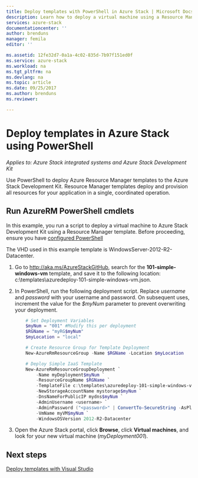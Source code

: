 ```yaml
---
title: Deploy templates with PowerShell in Azure Stack | Microsoft Docs
description: Learn how to deploy a virtual machine using a Resource Manager template and PowerShell.
services: azure-stack
documentationcenter: ''
author: brenduns
manager: femila
editor: ''

ms.assetid: 12fe32d7-0a1a-4c02-835d-7b97f151ed0f
ms.service: azure-stack
ms.workload: na
ms.tgt_pltfrm: na
ms.devlang: na
ms.topic: article
ms.date: 09/25/2017
ms.author: brenduns
ms.reviewer:

---
```

# Deploy templates in Azure Stack using PowerShell

*Applies to: Azure Stack integrated systems and Azure Stack Development Kit*

Use PowerShell to deploy Azure Resource Manager templates to the Azure Stack Development Kit.  Resource Manager templates deploy and provision all resources for your application in a single, coordinated operation.

## Run AzureRM PowerShell cmdlets
In this example, you run a script to deploy a virtual machine to Azure Stack Development Kit using a Resource Manager template.  Before proceeding, ensure you have [configured PowerShell](azure-stack-powershell-configure-user.md)  

The VHD used in this example template is WindowsServer-2012-R2-Datacenter.

1. Go to <http://aka.ms/AzureStackGitHub>, search for the **101-simple-windows-vm** template, and save it to the following location: c:\\templates\\azuredeploy-101-simple-windows-vm.json.
2. In PowerShell, run the following deployment script. Replace *username* and *password* with your username and password. On subsequent uses, increment the value for the *$myNum* parameter to prevent overwriting your deployment.
   
   ```PowerShell
       # Set Deployment Variables
       $myNum = "001" #Modify this per deployment
       $RGName = "myRG$myNum"
       $myLocation = "local"
   
       # Create Resource Group for Template Deployment
       New-AzureRmResourceGroup -Name $RGName -Location $myLocation
   
       # Deploy Simple IaaS Template
       New-AzureRmResourceGroupDeployment `
           -Name myDeployment$myNum `
           -ResourceGroupName $RGName `
           -TemplateFile c:\templates\azuredeploy-101-simple-windows-vm.json `
           -NewStorageAccountName mystorage$myNum `
           -DnsNameForPublicIP mydns$myNum `
           -AdminUsername <username> `
           -AdminPassword ("<password>" | ConvertTo-SecureString -AsPlainText -Force) `
           -VmName myVM$myNum `
           -WindowsOSVersion 2012-R2-Datacenter
   ```
3. Open the Azure Stack portal, click **Browse**, click **Virtual machines**, and look for your new virtual machine (*myDeployment001*).


## Next steps
[Deploy templates with Visual Studio](azure-stack-deploy-template-visual-studio.md)

